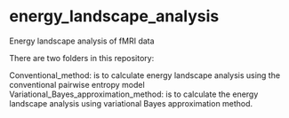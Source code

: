 # energy_landscape_analysis
Energy landscape analysis of fMRI data

There are two folders in this repository:

Conventional_method: is to calculate energy landscape analysis using the conventional pairwise entropy model
Variational_Bayes_approximation_method: is to calculate the energy landscape analysis using variational Bayes approximation method.
